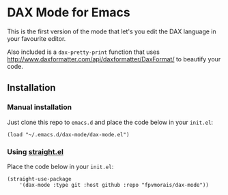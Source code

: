 # DAX Mode for Emacs

This is the first version of the mode that let's you edit the DAX language in your favourite editor.

Also included is a `dax-pretty-print` function that uses http://www.daxformatter.com/api/daxformatter/DaxFormat/ to beautify your code.

## Installation

### Manual installation
Just clone this repo to `emacs.d` and place the code below in your `init.el`:

``` emacs-lisp
(load "~/.emacs.d/dax-mode/dax-mode.el")
```

### Using [straight.el](https://github.com/raxod502/straight.el)
Place the code below in your `init.el`:

``` emacs-lisp
(straight-use-package
    '(dax-mode :type git :host github :repo "fpvmorais/dax-mode"))
```

